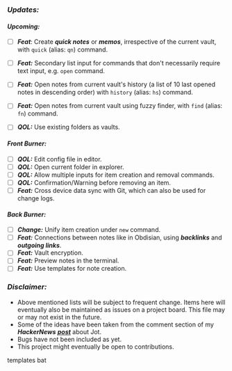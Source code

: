 ### ***Updates:***

#### ***Upcoming:***

- [ ] ***Feat***: Create ***quick notes*** or ***memos***, irrespective of the current vault, with `quick` (alias: `qn`) command.
- [ ] ***Feat:*** Secondary list input for commands that don't necessarily require text input, e.g. `open` command.
- [ ] ***Feat:*** Open notes from current vault's history (a list of 10 last opened notes in descending order) with `history` (alias: `hs`) command.
- [ ] ***Feat:*** Open notes from current vault using fuzzy finder, with `find` (alias: `fn`) command.
- [ ] ***QOL:*** Use existing folders as vaults.


#### ***Front Burner:***

- [ ] ***QOL:*** Edit config file in editor.
- [ ] ***QOL:*** Open current folder in explorer.
- [ ] ***QOL:*** Allow multiple inputs for item creation and removal commands.
- [ ] ***QOL:*** Confirmation/Warning before removing an item.
- [ ] ***Feat:*** Cross device data sync with Git, which can also be used for change logs.

#### ***Back Burner:***

- [ ] ***Change:*** Unify item creation under `new` command.
- [ ] ***Feat:*** Connections between notes like in Obdisian, using ***backlinks*** and ***outgoing links***. 
- [ ] ***Feat:*** Vault encryption.
- [ ] ***Feat:*** Preview notes in the terminal.
- [ ] ***Feat:*** Use templates for note creation.

### ***Disclaimer:***

- Above mentioned lists will be subject to frequent change. Items here will eventually also be maintained as issues on a project board. This file may or may not exist in the future.
- Some of the ideas have been taken from the comment section of my ***HackerNews*** [***post***](https://news.ycombinator.com/item?id=32962524) about Jot.  
- Bugs have not been included as yet.
- This project might eventually be open to contributions.

templates
bat 